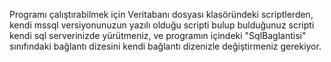Programı çalıştırabilmek için Veritabanı dosyası klasöründeki scriptlerden,
kendi mssql versiyonunuzun yazılı olduğu scripti bulup bulduğunuz scripti
kendi sql serverinizde yürütmeniz, ve programın içindeki "SqlBaglantisi" sınıfındaki bağlantı dizesini
kendi bağlantı dizenizle değiştirmeniz gerekiyor.
